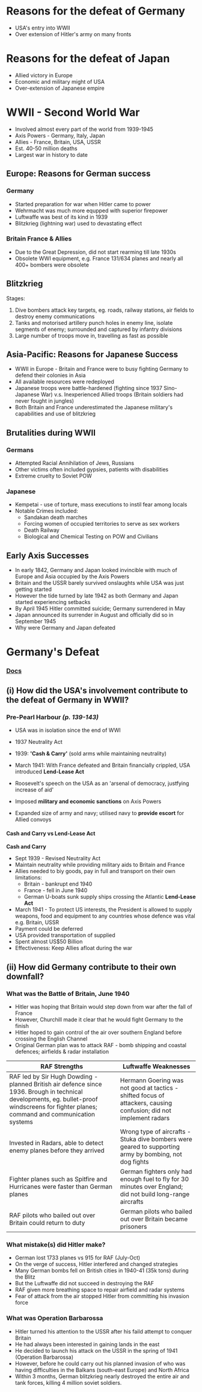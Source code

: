 # Reasons for the defeat of Germany
- USA's entry into WWII
- Over extension of Hitler's army on many fronts
# Reasons for the defeat of Japan
- Allied victory in Europe
- Economic and military might of USA
- Over-extension of Japanese empire
# WWII - Second World War
- Involved almost every part of the world from 1939-1945
- Axis Powers - Germany, Italy, Japan
- Allies - France, Britain, USA, USSR
- Est. 40-50 million deaths
- Largest war in history to date

## Europe: Reasons for German success
### Germany
- Started preparation for war when Hitler came to power
- Wehrmacht was much more equpped with superior firepower
- Luftwaffe was best of its kind in 1939
- Blitzkrieg (lightning war) used to devastating effect
### Britain France & Allies
- Due to the Great Depression, did not start rearming till late 1930s
- Obsolete WWI equipment, e.g. France 131/634 planes and nearly all 400+ bombers were obsolete
## Blitzkrieg
Stages:
1. Dive bombers attack key targets, eg. roads, railway stations, air fields to destroy enemy communications
2. Tanks and motorised artillery punch holes in enemy line, isolate segments of enemy; surrounded and captured by infantry divisions
3. Large number of troops move in, travelling as fast as possible

## Asia-Pacific: Reasons for Japanese Success
- WWII in Europe - Britain and France were to busy fighting Germany to defend their colonies in Asia
- All available resources were redeployed
- Japanese troops were battle-hardened (fighting since 1937 Sino-Japanese War) v.s. Inexperienced Allied troops (Britain soldiers had never fought in jungles)
- Both Britain and France underestimated the Japanese military's capabilities and use of blitzkrieg
## Brutalities during WWII
### Germans
- Attempted Racial Annihilation of Jews, Russians
- Other victims often included gypsies, patients with disabilities
- Extreme cruelty to Soviet POW
### Japanese
- Kempetai - use of torture, mass executions to instil fear among locals
- Notable Crimes included:
	- Sandakan death marches
	- Forcing women of occupied territories to serve as sex workers
	- Death Railway
	- Biological and Chemical Testing on POW and Civilians
## Early Axis Successes
- In early 1842, Germany and Japan looked invincible with much of Europe and Asia occupied by the Axis Powers
- Britain and the USSR barely survived onslaughts while USA was just getting started
- However the tide turned by late 1942 as both Germany and Japan started experiencing setbacks
- By April 1945 Hitler committed suicide; Germany surrendered in May
- Japan announced its surrender in August and officially did so in September 1945
- Why were Germany and Japan defeated

# Germany's Defeat
### [Docs](https://docs.google.com/document/d/1zAHmz9blOVw7o1vpfyUMfznVDINyDf0vT2Q9B31PGqA/edit)
## (i) How did the USA's involvement contribute to the defeat of Germany in WWII?
### Pre-Pearl Harbour *(p. 139-143)*
- USA was in isolation since the end of WWI
- 1937 Neutrality Act

- 1939: **'Cash & Carry'** (sold arms while maintaining neutrality)
- March 1941: With France defeated and Britain financially crippled, USA introduced **Lend-Lease Act**
- Roosevelt's speech on the USA as an 'arsenal of democracy, justfying increase of aid'
- Imposed **military and economic sanctions** on Axis Powers
- Expanded size of army and navy; utilised navy to **provide escort** for Allied convoys

#### Cash and Carry vs Lend-Lease Act
**Cash and Carry**
- Sept 1939 - Revised Neutrality Act
- Maintain neutrality while providing military aids to Britain and France
- Allies needed to biy goods, pay in full and transport on their own limitations:
	- Britain - bankrupt end 1940
	- France - fell in June 1940
	- German U-boats sunk supply ships crossing the Atlantic
**Lend-Lease Act**
- March 1941 - To protect US interests, the President is allowed to supply weapons, food and equipment to any countries whose defence was vital e.g. Britain, USSR
- Payment could be deferred
- USA provided transportation of supplied
- Spent almost US$50 Billion
- Effectiveness: Keep Allies afloat during the war

## (ii) How did Germany contribute to their own downfall?
### What was the Battle of Britain, June 1940
- Hitler was hoping that Britain would step down from war after the fall of France
- However, Churchill made it clear that he would fight Germany to the finish
- Hitler hoped to gain control of the air over southern England before crossing the English Channel
- Original German plan was to attack RAF - bomb shipping and coastal defences; airfields & radar installation

**RAF Strengths**|**Luftwaffe Weaknesses**
-------------|--------------------
RAF led by Sir Hugh Dowding - planned British air defence since 1936. Brough in technical developments, eg. bullet-proof windscreens for fighter planes; command and communication systems|Hermann Goering was not good at tactics - shifted focus of attackers, causing confusion; did not implement radars
Invested in Radars, able to detect enemy planes before they arrived|Wrong type of aircrafts - Stuka dive bombers were geared to supporting army by bombing, not dog fights
Fighter planes such as Spitfire and Hurricanes were faster than German planes|German fighters only had enough fuel to fly for 30 minutes over England; did not build long-range aircrafts
RAF pilots who bailed out over Britain could return to duty|German pilots who bailed out over Britain became prisoners
### What mistake(s) did Hitler make?
- German lost 1733 planes vs 915 for RAF (July-Oct)
- On the verge of success, Hitler interfered and changed strategies
- Many German bombs fell on British cities in 1940-41 (35k tons) during the Blitz
- But the Luftwaffe did not succeed in destroying the RAF
- RAF given more breathing space to repair airfield and radar systems
- Fear of attack from the air stopped Hitler from committing his invasion force
### What was Operation Barbarossa
- Hitler turned his attention to the USSR after his faild attempt to conquer Britain
- He had always been interested in gaining lands in the east
- He decided to launch his attack on the USSR in the spring of 1941 (Operation Barbarossa)
- However, before he could carry out his planned invasion of who was having difficulties in the Balkans (south-east Europe) and North Africa
- Within 3 months, German blitzkrieg nearly destroyed the entire air and tank forces, killing 4 million soviet soldiers.